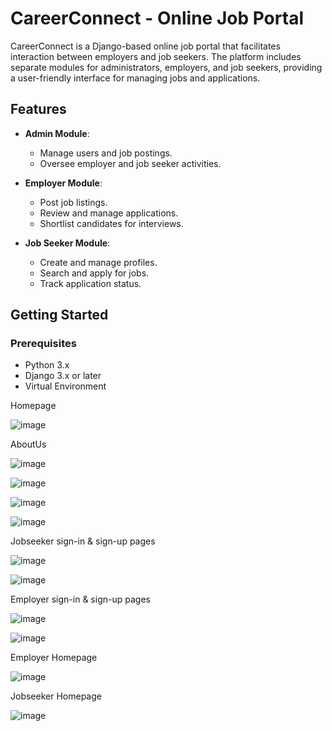 # CareerConnect - Online Job Portal

CareerConnect is a Django-based online job portal that facilitates interaction between employers and job seekers. The platform includes separate modules for administrators, employers, and job seekers, providing a user-friendly interface for managing jobs and applications.

## Features

- **Admin Module**: 
  - Manage users and job postings.
  - Oversee employer and job seeker activities.
  
- **Employer Module**:
  - Post job listings.
  - Review and manage applications.
  - Shortlist candidates for interviews.

- **Job Seeker Module**:
  - Create and manage profiles.
  - Search and apply for jobs.
  - Track application status.

## Getting Started

### Prerequisites
- Python 3.x
- Django 3.x or later
- Virtual Environment

Homepage

![image](https://github.com/user-attachments/assets/e5b78ec6-0843-4413-9d6c-4c6257332fc0)


AboutUs

![image](https://github.com/user-attachments/assets/b98e7893-4cbf-4627-86c0-4090b16477f5)

![image](https://github.com/user-attachments/assets/6e27ff21-d2b1-45ef-9877-1fabd6f6b5d5)

![image](https://github.com/user-attachments/assets/da13e090-d4dc-4f2a-96da-54519aef4545)

![image](https://github.com/user-attachments/assets/63ac9b1d-a235-4d9d-aa17-c224a65a5136)

Jobseeker sign-in & sign-up pages

![image](https://github.com/user-attachments/assets/8897e83b-c61a-49cb-b259-41a7d79787d9)

![image](https://github.com/user-attachments/assets/b4a1b948-e847-4f6e-95ec-a73a100ba263)

Employer sign-in & sign-up pages

![image](https://github.com/user-attachments/assets/916760ce-9894-43c6-9469-1049670bf038)

![image](https://github.com/user-attachments/assets/95c0866b-bc2a-4c45-a509-83a064de94c2)

Employer Homepage 

![image](https://github.com/user-attachments/assets/df394338-1070-4ad2-9c1b-9498c6184809)

Jobseeker Homepage 

![image](https://github.com/user-attachments/assets/2a3d76cb-05ae-4ea6-aa1a-b1c5be36d8fe)




